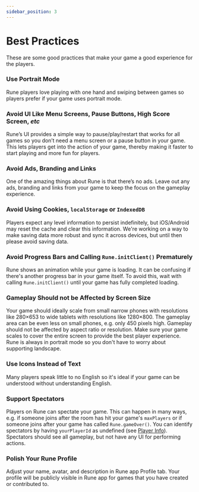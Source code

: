 ```yaml
---
sidebar_position: 3
---
```


# Best Practices

These are some good practices that make your game a good experience for the players.

### Use Portrait Mode

Rune players love playing with one hand and swiping between games so players prefer if your game uses portrait mode.

### Avoid UI Like Menu Screens, Pause Buttons, High Score Screen, _etc_

Rune’s UI provides a simple way to pause/play/restart that works for all games so you don’t need a menu screen or a pause button in your game. This lets players get into the action of your game, thereby making it faster to start playing and more fun for players.

### Avoid Ads, Branding and Links

One of the amazing things about Rune is that there’s no ads. Leave out any ads, branding and links from your game to keep the focus on the gameplay experience.

### Avoid Using Cookies, `localStorage` or `IndexedDB`

Players expect any level information to persist indefinitely, but iOS/Android may reset the cache and clear this information. We're working on a way to make saving data more robust and sync it across devices, but until then please avoid saving data.

### Avoid Progress Bars and Calling `Rune.initClient()` Prematurely

Rune shows an animation while your game is loading. It can be confusing if there's another progress bar in your game itself. To avoid this, wait with calling `Rune.initClient()` until your game has fully completed loading.

### Gameplay Should not be Affected by Screen Size

Your game should ideally scale from small narrow phones with resolutions like 280×653 to wide tablets with resolutions like 1280×800. The gameplay area can be even less on small phones, e.g. only 450 pixels high. Gameplay should not be affected by aspect ratio or resolution. Make sure your game scales to cover the entire screen to provide the best player experience. Rune is always in portrait mode so you don't have to worry about supporting landscape.

### Use Icons Instead of Text

Many players speak little to no English so it's ideal if your game can be understood without understanding English.

### Support Spectators

Players on Rune can spectate your game. This can happen in many ways, e.g. if someone joins after the room has hit your game's `maxPlayers` or if someone joins after your game has called `Rune.gameOver()`. You can identify spectators by having `yourPlayerId` as undefined (see [Player Info](../how-it-works/player-info.md)). Spectators should see all gameplay, but not have any UI for performing actions.

### Polish Your Rune Profile

Adjust your name, avatar, and description in Rune app Profile tab. Your profile will be publicly visible in Rune app for games that you have created or contributed to.
